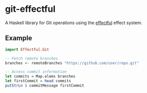 # git-effectful

A Haskell library for Git operations using the [effectful](https://hackage.haskell.org/package/effectful) effect system.

## Example

```haskell
import Effectful.Git

-- Fetch remote branches
branches <- remoteBranches "https://github.com/user/repo.git"

-- Access commit information
let commits = Map.elems branches
let firstCommit = head commits
putStrLn $ commitMessage firstCommit
```
